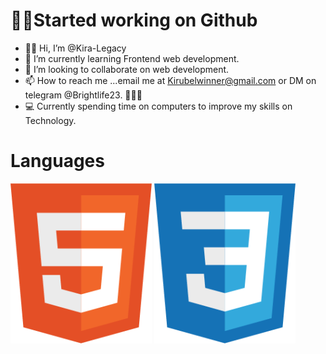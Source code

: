 # ✍🏾Started working on Github

- 👋🏾 Hi, I’m @Kira-Legacy
- 🌱 I’m currently learning Frontend web development.
- 💞️ I’m looking to collaborate on web development.
- 📫 How to reach me ...email me at Kirubelwinner@gmail.com or DM on telegram @Brightlife23. 👨🏾‍💻
- 💻 Currently spending time on computers to improve my skills on Technology.
# Languages
[![HTML Image](https://github.com/Kira-Legacy/Image_Repo/blob/main/HTML_logo.png)](https://www.w3schools.com/html/) [![HTML Image](https://github.com/Kira-Legacy/Image_Repo/blob/main/CSS_logo.png)](https://www.w3schools.com/Css/)
<!---
Kira-Legacy/Kira-Legacy is a ✨ special ✨ repository because its `README.md` (this file) appears on your GitHub profile.
You can click the Preview link to take a look at your changes.
--->

